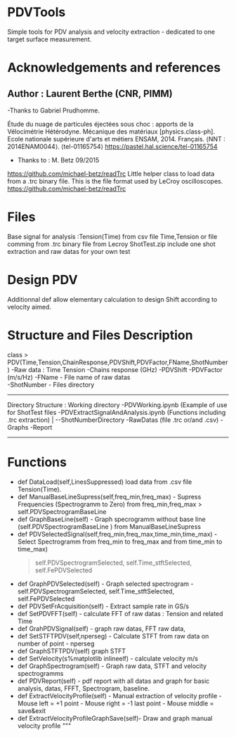 # PDVTools 
Simple tools for PDV analysis and velocity extraction - dedicated to one target surface measurement.

# Acknowledgements and references

## Author : Laurent Berthe (CNR, PIMM)

-Thanks to Gabriel Prudhomme. 

Étude du nuage de particules éjectées sous choc : apports de la Vélocimétrie Hétérodyne. Mécanique des matériaux [physics.class-ph]. 
Ecole nationale supérieure d'arts et métiers
ENSAM, 2014. 
Français. ⟨NNT : 2014ENAM0044⟩. ⟨tel-01165754⟩
https://pastel.hal.science/tel-01165754

- Thanks to :
M. Betz 09/2015

https://github.com/michael-betz/readTrc
Little helper class to load data from a .trc binary file.
This is the file format used by LeCroy oscilloscopes.
https://github.com/michael-betz/readTrc

# Files
Base signal for analysis :Tension(Time) from csv file Time,Tension or file comming from .trc binary file from Lecroy 
ShotTest.zip include one shot extraction and raw datas for your own test

# Design PDV 
Additionnal def allow elementary calculation to design Shift according to velocity aimed.  

# Structure and Files Description
class > PDV(Time,Tension,ChainResponse,PDVShift,PDVFactor,FName,ShotNumber)
    -Raw data : Time Tension
    -Chains response (GHz)
    -PDVShift 
    -PDVFactor (m/s/Hz)
    -FName - File name of raw datas   
    -ShotNumber - Files directory
*************************************************************
Directory Structure : 
Working directory
    -PDVWorking.ipynb (Example of use for ShotTest files
    -PDVExtractSignalAndAnalysis.ipynb (Functions including .trc extraction)
    |
    --ShotNumberDirectory
        -RawDatas (file .trc or/and .csv)
        -Graphs 
        -Report
******************************
# Functions

- def DataLoad(self,LinesSuppressed) load data from .csv file Tension(Time). 
- def ManualBaseLineSupress(self,freq_min,freq_max) - Supress Frequencies (Spectrogramm to Zero) from freq_min,freq_max > self.PDVSpectrogramBaseLine 
- def GraphBaseLine(self) - Graph specrogramm without base line (self.PDVSpectrogramBaseLine ) from ManualBaseLineSupress
- def PDVSelectedSignal(self,freq_min,freq_max,time_min,time_max) - Select Spectrogramm from freq_min to freq_max and from time_min to time_max) 
     >self.PDVSpectrogramSelected, self.Time_stftSelected, self.FePDVSelected
- def GraphPDVSelected(self) - Graph selected spectrogram  - self.PDVSpectrogramSelected, self.Time_stftSelected, self.FePDVSelected       
- def PDVSetFrAcquisition(self) - Extract sample rate in GS/s
- def SetPDVFFT(self) - calculate FFT of raw datas :  Tension and related Time
- def GrahPDVSignal(self) - graph raw datas, FFT raw data, 
- def SetSTFTPDV(self,nperseg) - Calculate STFT from raw data on number of point - nperseg
- def GraphSTFTPDV(self) graph STFT
- def SetVelocity(s%matplotlib inlineelf) - calculate velocity m/s
- def GraphSpectrogram(self) - Graph raw data, STFT and velocity spectrogramms
- def PDVReport(self) - pdf report with all datas and graph for basic analysis, datas, FFFT, Spectrogram, baseline.  
- def ExtractVelocityProfile(self) - Manual extraction of velocity profile  - Mouse left = +1 point  - Mouse right = -1 last point - Mouse middle = save&exit
- def ExtractVelocityProfileGraphSave(self)- Draw and graph manual velocity profile
"""
